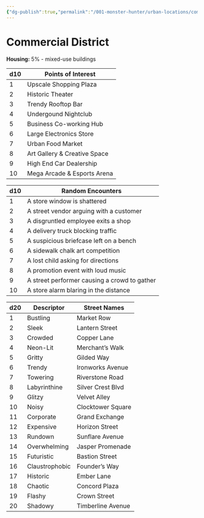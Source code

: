 ```yaml
---
{"dg-publish":true,"permalink":"/001-monster-hunter/urban-locations/commercial/"}
---
```


# Commercial District

**Housing:** 5% - mixed-use buildings

| d10 | Points of Interest           |
| --- | ---------------------------- |
| 1   | Upscale Shopping Plaza       |
| 2   | Historic Theater             |
| 3   | Trendy Rooftop Bar           |
| 4   | Undergound Nightclub         |
| 5   | Business Co-working Hub      |
| 6   | Large Electronics Store      |
| 7   | Urban Food Market            |
| 8   | Art Gallery & Creative Space |
| 9   | High End Car Dealership      |
| 10  | Mega Arcade & Esports Arena  |

| d10 | Random Encounters                            |
|-----|----------------------------------------------|
| 1   | A store window is shattered                  |
| 2   | A street vendor arguing with a customer      |
| 3   | A disgruntled employee exits a shop          |
| 4   | A delivery truck blocking traffic            |
| 5   | A suspicious briefcase left on a bench       |
| 6   | A sidewalk chalk art competition             |
| 7   | A lost child asking for directions           |
| 8   | A promotion event with loud music            |
| 9   | A street performer causing a crowd to gather |
| 10  | A store alarm blaring in the distance        |

| d20 | Descriptor     | Street Names      |
| --- | -------------- | ----------------- |
| 1   | Bustling       | Market Row        |
| 2   | Sleek          | Lantern Street    |
| 3   | Crowded        | Copper Lane       |
| 4   | Neon-Lit       | Merchant’s Walk   |
| 5   | Gritty         | Gilded Way        |
| 6   | Trendy         | Ironworks Avenue  |
| 7   | Towering       | Riverstone Road   |
| 8   | Labyrinthine   | Silver Crest Blvd |
| 9   | Glitzy         | Velvet Alley      |
| 10  | Noisy          | Clocktower Square |
| 11  | Corporate      | Grand Exchange    |
| 12  | Expensive      | Horizon Street    |
| 13  | Rundown        | Sunflare Avenue   |
| 14  | Overwhelming   | Jasper Promenade  |
| 15  | Futuristic     | Bastion Street    |
| 16  | Claustrophobic | Founder’s Way     |
| 17  | Historic       | Ember Lane        |
| 18  | Chaotic        | Concord Plaza     |
| 19  | Flashy         | Crown Street      |
| 20  | Shadowy        | Timberline Avenue |

